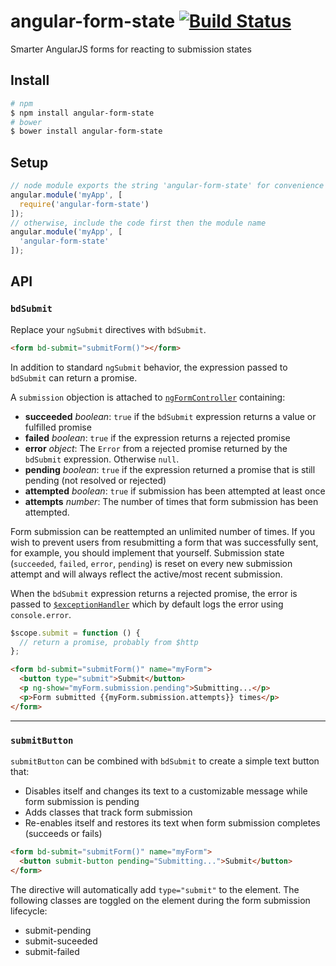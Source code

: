angular-form-state [![Build Status](https://travis-ci.org/bendrucker/angular-form-state.svg?branch=master)](https://travis-ci.org/bendrucker/angular-form-state)
==================

Smarter AngularJS forms for reacting to submission states

## Install

```bash
# npm
$ npm install angular-form-state
# bower
$ bower install angular-form-state
```

## Setup

```js
// node module exports the string 'angular-form-state' for convenience
angular.module('myApp', [
  require('angular-form-state')
]);
// otherwise, include the code first then the module name
angular.module('myApp', [
  'angular-form-state'
]);
```

## API

### `bdSubmit`

Replace your `ngSubmit` directives with `bdSubmit`. 

```html
<form bd-submit="submitForm()"></form>
```

In addition to standard `ngSubmit` behavior, the expression passed to `bdSubmit` can return a promise. 

A `submission` objection is attached to [`ngFormController`](https://docs.angularjs.org/api/ng/type/form.FormController) containing:
* **succeeded** *boolean*: `true` if the `bdSubmit` expression returns a value or fulfilled promise
* **failed** *boolean*: `true` if the expression returns a rejected promise
* **error** *object*: The `Error` from a rejected promise returned by the `bdSubmit` expression. Otherwise `null`.
* **pending** *boolean*: `true` if the expression returned a promise that is still pending (not resolved or rejected)
* **attempted** *boolean*: `true` if submission has been attempted at least once
* **attempts** *number*: The number of times that form submission has been attempted. 

Form submission can be reattempted an unlimited number of times. If you wish to prevent users from resubmitting a form that was successfully sent, for example, you should implement that yourself. Submission state (`succeeded`, `failed`, `error`, `pending`) is reset on every new submission attempt and will always reflect the active/most recent submission.

When the `bdSubmit` expression returns a rejected promise, the error is passed to [`$exceptionHandler`](https://docs.angularjs.org/api/ng/service/$exceptionHandler) which by default logs the error using `console.error`. 

```js
$scope.submit = function () {
  // return a promise, probably from $http
};
```
```html
<form bd-submit="submitForm()" name="myForm">
  <button type="submit">Submit</button>
  <p ng-show="myForm.submission.pending">Submitting...</p>
  <p>Form submitted {{myForm.submission.attempts}} times</p>
</form>
```

<hr>

### `submitButton`

`submitButton` can be combined with `bdSubmit` to create a simple text button that:

* Disables itself and changes its text to a customizable message while form submission is pending
* Adds classes that track form submission
* Re-enables itself and restores its text when form submission completes (succeeds or fails)

```html
<form bd-submit="submitForm()" name="myForm">
  <button submit-button pending="Submitting...">Submit</button>
</form>
```

The directive will automatically add `type="submit"` to the element. The following classes are toggled on the element during the form submission lifecycle:

* submit-pending
* submit-suceeded
* submit-failed
